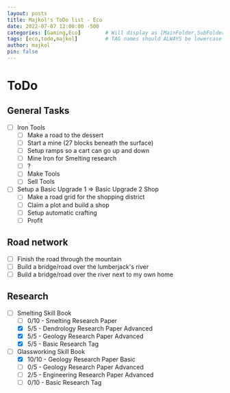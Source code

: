 ```yaml
---
layout: posts
title: Majkol's ToDo list - Eco
date: 2022-07-07 12:00:00 -500
categories: [Gaming,Eco]        # Will display as [MainFolder,SubFolder] on the in the categories tab
tags: [eco,todo,majkol]         # TAG names should ALWAYS be lowercase and in an array
author: majkol
pin: false
---
```


# ToDo

## General Tasks

- [ ] Iron Tools
  - [ ] Make a road to the dessert
  - [ ] Start a mine (27 blocks beneath the surface)
  - [ ] Setup ramps so a cart can go up and down
  - [ ] Mine Iron for Smelting research
  - [ ] ?
  - [ ] Make Tools
  - [ ] Sell Tools
- [ ] Setup a Basic Upgrade 1 => Basic Upgrade 2 Shop
  - [ ] Make a road grid for the shopping district
  - [ ] Claim a plot and build a shop
  - [ ] Setup automatic crafting
  - [ ] Profit

## Road network

- [ ] Finish the road through the mountain
- [ ] Build a bridge/road over the lumberjack's river
- [ ] Build a bridge/road over the river next to my own home

## Research

- [ ] Smelting Skill Book
  - [ ] 0/10 - Smelting Research Paper
  - [X] 5/5 - Dendrology Research Paper Advanced
  - [X] 5/5 - Geology Research Paper Advanced
  - [X] 5/5 - Basic Research Tag
- [ ] Glassworking Skill Book
  - [X] 10/10 - Geology Research Paper Basic
  - [ ] 0/5 - Geology Research Paper Advanced
  - [ ] 2/5 - Engineering Research Paper Advanced
  - [ ] 0/10 - Basic Research Tag
